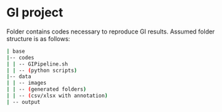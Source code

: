 # GI project

Folder contains codes necessary to reproduce GI results. Assumed folder structure is as follows:

```bash
| base
|-- codes
| | -- GIPipeline.sh
| | -- (python scripts)
|-- data
| | -- images
| | -- (generated folders)
| | -- (csv/xlsx with annotation)
| -- output 

```


